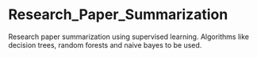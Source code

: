 # Research_Paper_Summarization
Research paper summarization using supervised learning. Algorithms like decision trees, random forests and naive bayes to be used. 
